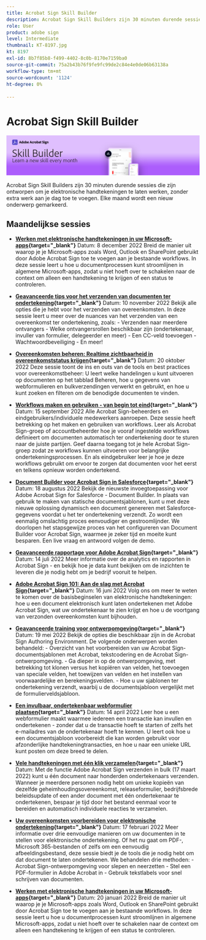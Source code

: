 ```yaml
---
title: Acrobat Sign Skill Builder
description: Acrobat Sign Skill Builders zijn 30 minuten durende sessies die zijn ontworpen om je elektronische handtekeningen te laten werken, zonder extra werk toe te voegen aan je dag
role: User
product: adobe sign
level: Intermediate
thumbnail: KT-8197.jpg
kt: 8197
exl-id: 8b7f85b8-f499-4402-8c0b-8170e7159ba0
source-git-commit: 75a2b43b76f9fe9fc99de2c84e4e0de06b63138a
workflow-type: tm+mt
source-wordcount: '1124'
ht-degree: 0%

---
```


# Acrobat Sign Skill Builder

![Vaardigheidbouwer, banner](../assets/SB_Hero.png)

Acrobat Sign Skill Builders zijn 30 minuten durende sessies die zijn ontworpen om je elektronische handtekeningen te laten werken, zonder extra werk aan je dag toe te voegen. Elke maand wordt een nieuw onderwerp gemarkeerd.

## Maandelijkse sessies

* **[Werken met elektronische handtekeningen in uw Microsoft-apps](https://adobe-sign-skill-builder.joinus.adobeevents.com/attendease/networking/experience/efedc73e-796d-4caf-a35b-110cb0d2f415/0ede0086-d92f-4163-94a2-125abeae2c9b){target=&quot;_blank&quot;}**
Datum: 8 december 2022 Breid de manier uit waarop je je Microsoft-apps zoals Word, Outlook en SharePoint gebruikt door Adobe Acrobat Sign toe te voegen aan je bestaande workflows. In deze sessie leert u hoe u documentprocessen kunt stroomlijnen in algemene Microsoft-apps, zodat u niet hoeft over te schakelen naar de context om alleen een handtekening te krijgen of een status te controleren.

* **[Geavanceerde tips voor het verzenden van documenten ter ondertekening](https://adobe-sign-skill-builder.joinus.adobeevents.com/attendease/networking/experience/6dc32a47-1784-46ec-939a-f39f1a2957fc/1e8b283c-e36c-46d8-a537-2ab62a90e9a4){target=&quot;_blank&quot;}**
Datum: 10 november 2022 Bekijk alle opties die je hebt voor het verzenden van overeenkomsten. In deze sessie leert u meer over de nuances van het verzenden van een overeenkomst ter ondertekening, zoals: - Verzenden naar meerdere ontvangers - Welke ontvangersrollen beschikbaar zijn (ondertekenaar, invuller van formulier, delegeerder en meer) - Een CC-veld toevoegen - Wachtwoordbeveiliging - En meer!

* **[Overeenkomsten beheren: Realtime zichtbaarheid in overeenkomststatus krijgen](https://adobe-sign-skill-builder.joinus.adobeevents.com/attendease/networking/experience/1c66eec5-0ee4-4ca9-8479-0c645262cc8f/d1a4d8f4-d364-4067-bc17-b46c54795bda){target=&quot;_blank&quot;}**
Datum: 20 oktober 2022 Deze sessie toont de ins en outs van de tools en best practices voor overeenkomstbeheer: U leert welke handelingen u kunt uitvoeren op documenten op het tabblad Beheren, hoe u gegevens van webformulieren en bulkverzendingen verwerkt en gebruikt, en hoe u kunt zoeken en filteren om de benodigde documenten te vinden.

* **[Workflows maken en gebruiken - van begin tot eind](https://adobe-sign-skill-builder.joinus.adobeevents.com/attendease/networking/experience/9c1f8eb7-ebc8-44c6-9d50-f791eb91ff82/3eaf4640-bcf4-4f1d-8fd0-5ce6db5b49b5){target=&quot;_blank&quot;}**
Datum: 15 september 2022 Alle Acrobat Sign-beheerders en eindgebruikers/individuele medewerkers aanroepen. Deze sessie heeft betrekking op het maken en gebruiken van workflows. Leer als Acrobat Sign-groep of accountbeheerder hoe je vooraf ingestelde workflows definieert om documenten automatisch ter ondertekening door te sturen naar de juiste partijen. Geef daarna toegang tot je hele Acrobat Sign-groep zodat ze workflows kunnen uitvoeren voor belangrijke ondertekeningsprocessen. En als eindgebruiker leer je hoe je deze workflows gebruikt om ervoor te zorgen dat documenten voor het eerst en telkens opnieuw worden ondertekend.

* **[Document Builder voor Acrobat Sign in Salesforce](https://adobe-sign-skill-builder.joinus.adobeevents.com/attendease/networking/experience/06d8a836-4b51-426b-913e-189b23a82bd6/8b777e11-0e6d-45a8-b954-bbff5c887efc){target=&quot;_blank&quot;}**
Datum: 18 augustus 2022 Bekijk de nieuwste invoegtoepassing voor Adobe Acrobat Sign for Salesforce - Document Builder. In plaats van gebruik te maken van statische documentsjablonen, kunt u met deze nieuwe oplossing dynamisch een document genereren met Salesforce-gegevens voordat u het ter ondertekening verzendt. Zo wordt een eenmalig omslachtig proces eenvoudiger en gestroomlijnder. We doorlopen het stapsgewijze proces van het configureren van Document Builder voor Acrobat Sign, waarmee je zeker tijd en moeite kunt besparen. Een live vraag en antwoord volgen de demo.

* **[Geavanceerde rapportage voor Adobe Acrobat Sign](https://adobe-sign-skill-builder.joinus.adobeevents.com/attendease/networking/experience/83926d76-9959-4657-8b0c-f312835b46f6/aa1c9b21-1b16-4890-9c24-26dc630c4a95){target=&quot;_blank&quot;}**
Datum: 14 juli 2022 Meer informatie over de analytics en rapporten in Acrobat Sign - en bekijk hoe je data kunt bekijken om de inzichten te leveren die je nodig hebt om je bedrijf vooruit te helpen.

* **[Adobe Acrobat Sign 101: Aan de slag met Acrobat Sign](https://adobe-sign-skill-builder.joinus.adobeevents.com/attendease/networking/experience/4499bc28-9f26-4b68-88a6-3815ebdff7cf/337fa9d6-c9d3-4bcc-b6d8-9c7580b9be40){target=&quot;_blank&quot;}**
Datum: 16 juni 2022 Volg ons om meer te weten te komen over de basisbeginselen van elektronische handtekeningen: hoe u een document elektronisch kunt laten ondertekenen met Adobe Acrobat Sign, wat uw ondertekenaar te zien krijgt en hoe u de voortgang van verzonden overeenkomsten kunt bijhouden.

* **[Geavanceerde training voor ontwerpomgeving](https://adobe-sign-skill-builder.joinus.adobeevents.com/attendease/networking/experience/a51b7ffa-ccf1-41f7-a82c-27bf50d8eb5d/22ee6c72-b92e-43f8-9cc6-c177c9244fea){target=&quot;_blank&quot;}**
Datum: 19 mei 2022 Bekijk de opties die beschikbaar zijn in de Acrobat Sign Authoring Environment. De volgende onderwerpen worden behandeld: - Overzicht van het voorbereiden van uw Acrobat Sign-documentsjablonen met Acrobat, tekstcodering en de Acrobat Sign-ontwerpomgeving. - Ga dieper in op de ontwerpomgeving, met betrekking tot klonen versus het kopiëren van velden, het toevoegen van speciale velden, het toewijzen van velden en het instellen van voorwaardelijke en berekeningsvelden. - Hoe u uw sjablonen ter ondertekening verzendt, waarbij u de documentsjabloon vergelijkt met de formulierveldsjabloon.

* **[Een invulbaar, ondertekenbaar webformulier plaatsen](https://adobe-sign-skill-builder.joinus.adobeevents.com/attendease/networking/experience/479894a1-131f-411d-b4c8-f699d72413bb/30619f65-b374-40db-85d1-0854dc48af0d){target=&quot;_blank&quot;}**
Datum: 14 april 2022 Leer hoe u een webformulier maakt waarmee iedereen een transactie kan invullen en ondertekenen - zonder dat u de transactie hoeft te starten of zelfs het e-mailadres van de ondertekenaar hoeft te kennen. U leert ook hoe u een documentsjabloon voorbereidt die kan worden gebruikt voor afzonderlijke handtekeningtransacties, en hoe u naar een unieke URL kunt posten om deze breed te delen.

* **[Vele handtekeningen met één klik verzamelen](https://adobe-sign-skill-builder.joinus.adobeevents.com/attendease/networking/experience/44e4b483-7d05-44b3-b7e7-b265c9b84d07/2736bed0-b416-4578-ac3f-a57491f22c26){target=&quot;_blank&quot;}**
Datum: Met de functie Adobe Acrobat Sign verzenden in bulk (17 maart 2022) kunt u één document naar honderden ondertekenaars verzenden. Wanneer je meerdere personen nodig hebt om unieke kopieën van dezelfde geheimhoudingsovereenkomst, releaseformulier, bedrijfsbrede beleidsupdate of een ander document met één ondertekenaar te ondertekenen, bespaar je tijd door het bestand eenmaal voor te bereiden en automatisch individuele reacties te verzamelen.

* **[Uw overeenkomsten voorbereiden voor elektronische ondertekening](https://adobe-sign-skill-builder.joinus.adobeevents.com/attendease/networking/experience/9024b058-ade1-420f-87f0-68bd5f6d527a/cf8b172f-b9df-41ef-bfce-e6d4b0c3ddf4){target=&quot;_blank&quot;}**
Datum: 17 februari 2022 Meer informatie over drie eenvoudige manieren om uw documenten in te stellen voor elektronische ondertekening. Of het nu gaat om PDF-, Microsoft 365-bestanden of zelfs om een eenvoudig afbeeldingsbestand, deze sessie biedt je de tools die je nodig hebt om dat document te laten ondertekenen. We behandelen drie methoden: - Acrobat Sign-ontwerpomgeving voor slepen en neerzetten - Stel een PDF-formulier in Adobe Acrobat in - Gebruik tekstlabels voor snel schrijven van documenten.

* **[Werken met elektronische handtekeningen in uw Microsoft-apps](https://adobe-sign-skill-builder.joinus.adobeevents.com/attendease/networking/experience/2dcd80a6-6335-4756-bbc8-3505fe99594b/866c4314-dc74-473b-9859-828801814e13){target=&quot;_blank&quot;}**
Datum: 20 januari 2022 Breid de manier uit waarop je je Microsoft-apps zoals Word, Outlook en SharePoint gebruikt door Acrobat Sign toe te voegen aan je bestaande workflows. In deze sessie leert u hoe u documentprocessen kunt stroomlijnen in algemene Microsoft-apps, zodat u niet hoeft over te schakelen naar de context om alleen een handtekening te krijgen of een status te controleren.
